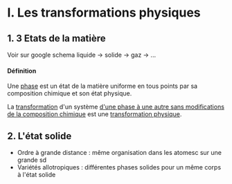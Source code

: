 # I. Les transformations physiques
## 1. 3 Etats de la matière
Voir sur google schema liquide -> solide -> gaz -> ...

#### Définition
Une <u>phase</u> est un état de la matière uniforme en tous points par sa composition chimique et son état physique. 

La <u>transformation</u> d'un système <u>d'une phase à une autre sans modifications de la composition chimique</u> est une <u>transformation physique</u>. 

## 2. L'état solide
- Ordre à grande distance : même organisation dans les atomesc sur une grande sd
- Variétés allotropiques : différentes phases solides pour un même corps à l'état solide
